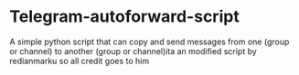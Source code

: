 # Telegram-autoforward-script
A simple python script that can copy and send messages from one (group or channel) to another (group or channel)ita an modified script by redianmarku so all credit goes to him
